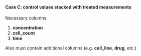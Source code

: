 #### Case C: control values stacked with treated measurements

Necessary columns: 

1. **concentration**
2. **cell_count**
3. **time**

Also must contain additional columns (e.g. **cell_line**, **drug**, etc.)
